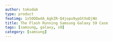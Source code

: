```yaml
---
author: tokodab
type: product
featimg: 1s5OODwdA_AgkZR-Q4jopu9ypGtXoDjNU
title: The Flash Running Samsung Galaxy S9 Case
tags: [samsung, galaxy, s9]
category: [samsung]
---
```

